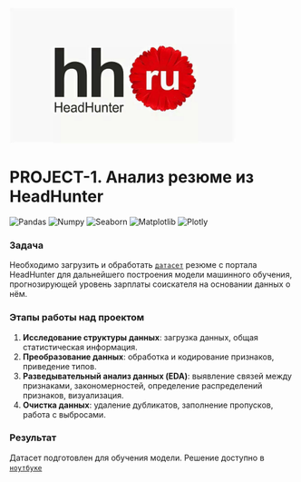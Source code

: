 <img src = https://raw.githubusercontent.com/AndreyRysistov/DatasetsForPandas/main/hh%20label.jpg alt="drawing" style="width:400px;">

# PROJECT-1. Анализ резюме из HeadHunter

![Pandas](https://img.shields.io/badge/Pandas-%23150458?logo=pandas&logoColor=white)
![Numpy](https://img.shields.io/badge/numpy-%234d77cf?logo=numpy&logoColor=white)
![Seaborn](https://img.shields.io/badge/Seaborn-%23424672)
![Matplotlib](https://img.shields.io/badge/Matplotlib-%23105278)
![Plotly](https://img.shields.io/badge/Plotly-%234e637f?logo=plotly)

### Задача
Необходимо загрузить и обработать [`датасет`](https://drive.google.com/file/d/1Kb78mAWYKcYlellTGhIjPI-bCcKbGuTn/view?usp=sharing) резюме с портала HeadHunter для дальнейшего построения модели машинного обучения, прогнозирующей уровень зарплаты соискателя на основании данных о нём.

### Этапы работы над проектом
1. **Исследование структуры данных**: загрузка данных, общая статистическая информация.
2. **Преобразование данных**: обработка и кодирование признаков, приведение типов. 
3. **Разведывательный анализ данных (EDA)**: выявление связей между признаками, закономерностей, определение распределений признаков, визуализация.  
4. **Очистка данных**: удаление дубликатов, заполнение пропусков, работа с выбросами.

### Результат
Датасет подготовлен для обучения модели. Решение доступно в [`ноутбуке`](https://github.com/avfawkes/SF-DST_3.0/blob/main/Project1/Project-1.%20%D0%9D%D0%BE%D1%83%D1%82%D0%B1%D1%83%D0%BA-%D1%88%D0%B0%D0%B1%D0%BB%D0%BE%D0%BD.ipynb)
